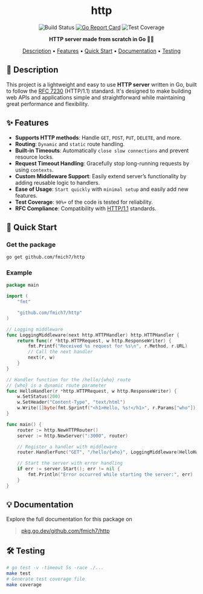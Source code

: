 <div align="center">

# http

![Build Status](https://img.shields.io/github/actions/workflow/status/fmich7/http/go.yml)
[![Go Report Card](https://goreportcard.com/badge/github.com/fmich7/http-server)](https://goreportcard.com/report/github.com/fmich7/http-server)
![Test Coverage](https://img.shields.io/badge/test--coverage-90%25-blue)

**HTTP server made from scratch in Go 🚀✨**

[Description](#📖-description) • [Features](#✨-features) • [Quick Start](#🚀-quick-start) • [Documentation](#💡-documentation) • [Testing](#🛠️-testing)

</div>

## 📖 Description

This project is a lightweight and easy to use **HTTP server** written in Go, built to follow the [RFC 7230](https://tools.ietf.org/html/rfc7230) (HTTP/1.1) standard. It's designed to make building web APIs and applications simple and straightforward while maintaining great performance and flexibility.

## ✨ Features

- **Supports HTTP methods**: Handle `GET`, `POST`, `PUT`, `DELETE`, and more.
- **Routing**: `Dynamic` and `static` route handling.
- **Built-in Timeouts**: Automatically `close slow connections` and prevent resource locks.
- **Request Timeout Handling**: Gracefully stop long-running requests by using `contexts`.
- **Custom Middleware Support**: Easily extend server’s functionality by adding reusable logic to handlers.
- **Ease of Usage**: `Start quickly` with `minimal setup` and easily add new features.
- **Test Coverage**: `90%+` of the code is tested for reliability.
- **RFC Compliance**: Compatibility with [HTTP/1.1](https://tools.ietf.org/html/rfc7230) standards.

## 🚀 Quick Start

### Get the package

```bash
go get github.com/fmich7/http
```

### Example

```go
package main

import (
	"fmt"

	"github.com/fmich7/http"
)

// Logging middleware
func LoggingMiddleware(next http.HTTPHandler) http.HTTPHandler {
	return func(r *http.HTTPRequest, w http.ResponseWriter) {
		fmt.Printf("Received %s request for %s\n", r.Method, r.URL)
		// Call the next handler
		next(r, w)
	}
}

// Handler function for the /hello/{who} route
// {who} is a dynamic route parameter
func HelloHandler(r *http.HTTPRequest, w http.ResponseWriter) {
	w.SetStatus(200)
	w.SetHeader("Content-Type", "text/html")
	w.Write([]byte(fmt.Sprintf("<h1>Hello, %s!</h1>", r.Params["who"])))
}

func main() {
	router := http.NewHTTPRouter()
	server := http.NewServer(":3000", router)

	// Register a handler with middleware
	router.HandlerFunc("GET", "/hello/{who}", LoggingMiddleware(HelloHandler))

	// Start the server with error handling
	if err := server.Start(); err != nil {
		fmt.Println("Error occurred while starting the server:", err)
	}
}
```

## 💡 Documentation

Explore the full documentation for this package on

> [pkg.go.dev/github.com/fmich7/http](https://pkg.go.dev/github.com/fmich7/http#section-documentation)

## 🛠️ Testing

```bash
# go test -v -timeout 5s -race ./...
make test
# Generate test coverage file
make coverage
```
